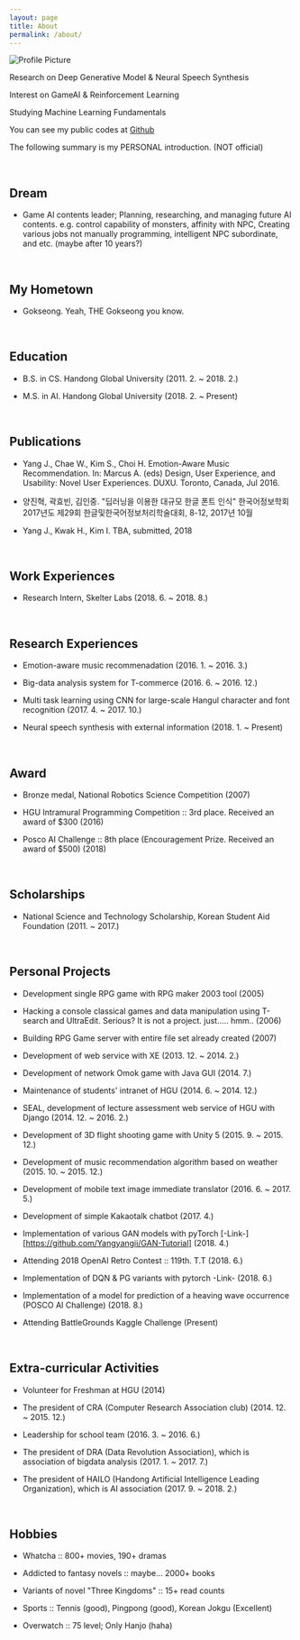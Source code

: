 ```yaml
---
layout: page
title: About
permalink: /about/
---
```


<img src="{{ site.baseurl }}/assets/profile-placeholder.gif" title="Profile Picture" class="profile">



Research on Deep Generative Model & Neural Speech Synthesis

Interest on GameAI & Reinforcement Learning

Studying Machine Learning Fundamentals

You can see my public codes at [Github][mygithub]

The following summary is my PERSONAL introduction. (NOT official)

<br />

## Dream

* Game AI contents leader; Planning, researching, and managing future AI contents. e.g. control capability of monsters, affinity with NPC, Creating various jobs not manually programming, intelligent NPC subordinate, and etc. (maybe after 10 years?)

<br />

## My Hometown

* Gokseong. Yeah, THE Gokseong you know.

<br />

## Education

* B.S. in CS. Handong Global University (2011. 2. ~ 2018. 2.)

* M.S. in AI. Handong Global University (2018. 2. ~ Present)

<br />

## Publications

* Yang J., Chae W., Kim S., Choi H. Emotion-Aware Music Recommendation. In: Marcus A. (eds) Design, User Experience, and Usability: Novel User Experiences. DUXU. Toronto, Canada, Jul 2016.

* 양진혁, 곽효빈, 김인중. "딥러닝을 이용한 대규모 한글 폰트 인식" 한국어정보학회 2017년도 제29회 한글및한국어정보처리학술대회, 8-12, 2017년 10월 

* Yang J., Kwak H., Kim I. TBA, submitted, 2018

<br />

## Work Experiences

* Research Intern, Skelter Labs (2018. 6. ~ 2018. 8.)

<br />

## Research Experiences

* Emotion-aware music recommenadation (2016. 1. ~ 2016. 3.)

* Big-data analysis system for T-commerce (2016. 6. ~ 2016. 12.)

* Multi task learning using CNN for large-scale Hangul character and font recognition (2017. 4. ~ 2017. 10.)

* Neural speech synthesis with external information (2018. 1. ~ Present)

<br />

## Award

* Bronze medal, National Robotics Science Competition (2007)

* HGU Intramural Programming Competition :: 3rd place. Received an award of $300 (2016)

* Posco AI Challenge :: 8th place (Encouragement Prize. Received an award of $500) (2018)

<br />

## Scholarships

* National Science and Technology Scholarship, Korean Student Aid Foundation (2011. ~ 2017.)

<br />

## Personal Projects

* Development single RPG game with RPG maker 2003 tool (2005)

* Hacking a console classical games and data manipulation using T-search and UltraEdit. Serious? It is not a project. just..... hmm.. (2006)

* Building RPG Game server with entire file set already created (2007)

* Development of web service with XE (2013. 12. ~ 2014. 2.)

* Development of network Omok game with Java GUI (2014. 7.)

* Maintenance of students' intranet of HGU (2014. 6. ~ 2014. 12.)

* SEAL, development of lecture assessment web service of HGU with Django (2014. 12. ~ 2016. 2.)

* Development of 3D flight shooting game with Unity 5 (2015. 9. ~ 2015. 12.)

* Development of music recommendation algorithm based on weather (2015. 10. ~ 2015. 12.)

* Development of mobile text image immediate translator (2016. 6. ~ 2017. 5.)

* Development of simple Kakaotalk chatbot (2017. 4.)

* Implementation of various GAN models with pyTorch [-Link-][https://github.com/Yangyangii/GAN-Tutorial] (2018. 4.)

* Attending 2018 OpenAI Retro Contest :: 119th. T.T (2018. 6.)

* Implementation of DQN \& PG variants with pytorch -Link- (2018. 6.)

* Implementation of a model for prediction of a heaving wave occurrence (POSCO AI Challenge) (2018. 8.)

* Attending BattleGrounds Kaggle Challenge (Present)

<br />

## Extra-curricular Activities

* Volunteer for Freshman at HGU (2014)

* The president of CRA (Computer Research Association club) (2014. 12. ~ 2015. 12.)

* Leadership for school team (2016. 3. ~ 2016. 6.)

* The president of DRA (Data Revolution Association), which is association of bigdata analysis (2017. 1. ~ 2017. 7.)

* The president of HAILO (Handong Artificial Intelligence Leading Organization), which is AI association (2017. 9. ~ 2018. 2.)

<br />

## Hobbies

* Whatcha :: 800+ movies, 190+ dramas

* Addicted to fantasy novels :: maybe... 2000+ books

* Variants of novel "Three Kingdoms" :: 15+ read counts

* Sports :: Tennis (good), Pingpong (good), Korean Jokgu (Excellent)

* Overwatch :: 75 level; Only Hanjo (haha)


[mygithub]: https://github.com/Yangyangii
[myhome]: https://yangyangii.github.io
